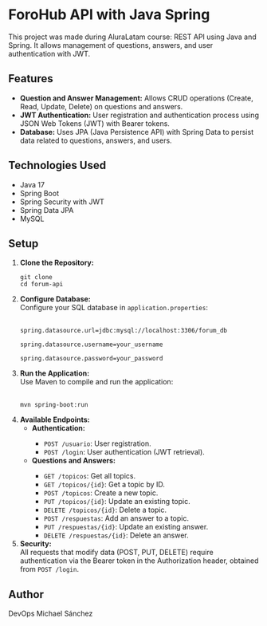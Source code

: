 <h1>ForoHub API with Java Spring</h1>

<p>This project was made during AluraLatam course: REST API using Java and Spring. It allows management of questions, answers, and user authentication with JWT.</p>

<h2>Features</h2>
    <ul>
        <li><strong>Question and Answer Management:</strong> Allows CRUD operations (Create, Read, Update, Delete) on questions and answers.</li>
        <li><strong>JWT Authentication:</strong> User registration and authentication process using JSON Web Tokens (JWT) with Bearer tokens.</li>
        <li><strong>Database:</strong> Uses JPA (Java Persistence API) with Spring Data to persist data related to questions, answers, and users.</li>
    </ul>

  <h2>Technologies Used</h2>
    <ul>
        <li>Java 17</li>
        <li>Spring Boot</li>
        <li>Spring Security with JWT</li>
        <li>Spring Data JPA</li>
        <li>MySQL</li>
    </ul>

  <h2>Setup</h2>
    <ol>
        <li><strong>Clone the Repository:</strong>
            <pre><code>git clone <br>cd forum-api</code></pre>
        </li>
        <li><strong>Configure Database:</strong><br>
            Configure your SQL database in <code>application.properties</code>:<br><br>
            <pre><code>spring.datasource.url=jdbc:mysql://localhost:3306/forum_db
            <br>spring.datasource.username=your_username
            <br>spring.datasource.password=your_password</code></pre>
        </li>
        <li><strong>Run the Application:</strong><br>
            Use Maven to compile and run the application:<br><br>
            <pre><code>mvn spring-boot:run</code></pre>
        </li>
        <li><strong>Available Endpoints:</strong><br>
            <ul>
                <li><strong>Authentication:</strong></li>
                <ul>
                    <li><code>POST /usuario</code>: User registration.</li>
                    <li><code>POST /login</code>: User authentication (JWT retrieval).</li>
                </ul>
                <li><strong>Questions and Answers:</strong></li>
                <ul>
                    <li><code>GET /topicos</code>: Get all topics.</li>
                    <li><code>GET /topicos/{id}</code>: Get a topic by ID.</li>
                    <li><code>POST /topicos</code>: Create a new topic.</li>
                    <li><code>PUT /topicos/{id}</code>: Update an existing topic.</li>
                    <li><code>DELETE /topicos/{id}</code>: Delete a topic.</li>
                    <li><code>POST /respuestas</code>: Add an answer to a topic.</li>
                    <li><code>PUT /respuestas/{id}</code>: Update an existing answer.</li>
                    <li><code>DELETE /respuestas/{id}</code>: Delete an answer.</li>
                </ul>
            </ul>
        </li>
        <li><strong>Security:</strong><br>
            All requests that modify data (POST, PUT, DELETE) require authentication via the Bearer token in the Authorization header, obtained from <code>POST /login</code>.
        </li>
    </ol>

   <h2>Author</h2>
    <p>DevOps Michael Sánchez<p>
